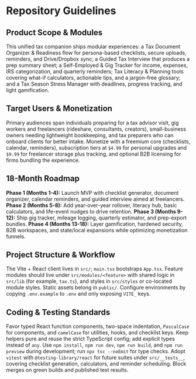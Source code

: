 # Repository Guidelines

## Product Scope & Modules
This unified tax companion ships modular experiences: a Tax Document Organizer & Readiness flow for persona-based checklists, secure uploads, reminders, and Drive/Dropbox sync; a Guided Tax Interview that produces a prep summary sheet; a Self-Employed & Gig Tracker for income, expenses, IRS categorization, and quarterly reminders; Tax Literacy & Planning tools covering what-if calculators, actionable tips, and a jargon-free glossary; and a Tax Season Stress Manager with deadlines, progress tracking, and light gamification.

## Target Users & Monetization
Primary audiences span individuals preparing for a tax advisor visit, gig workers and freelancers (rideshare, consultants, creators), small-business owners needing lightweight bookkeeping, and tax preparers who can onboard clients for better intake. Monetize with a freemium core (checklists, calendar, reminders), subscription tiers at `$4.99` for personal upgrades and `$9.99` for freelancer storage plus tracking, and optional B2B licensing for firms bundling the experience.

## 18-Month Roadmap
**Phase 1 (Months 1-4):** Launch MVP with checklist generator, document organizer, calendar reminders, and guided interview aimed at freelancers. **Phase 2 (Months 5-8):** Add year-over-year rollover, literacy hub, basic calculators, and life-event nudges to drive retention. **Phase 3 (Months 9-12):** Ship gig tracker, mileage logging, quarterly estimator, and prep-export bundles. **Phase 4 (Months 13-18):** Layer gamification, hardened security, B2B workspaces, and state/local expansions while optimizing monetization funnels.

## Project Structure & Workflow
The Vite + React client lives in `src/`; `main.tsx` bootstraps `App.tsx`. Feature modules should live under `src/modules/<feature>` with shared logic in `src/lib` (for example, `tax.ts`), and styles in `src/styles` or co-located module styles. Static assets belong in `public/`. Configure environments by copying `.env.example` to `.env` and only exposing `VITE_` keys.

## Coding & Testing Standards
Favor typed React function components, two-space indentation, `PascalCase` for components, and `camelCase` for utilities, hooks, and checklist keys. Keep helpers pure and reuse the strict TypeScript config; add explicit types instead of `any`. Use `npm install`, `npm run dev`, `npm run build`, and `npm run preview` during development; run `npx tsc --noEmit` for type checks. Adopt `vitest` with `@testing-library/react` for future suites under `src/__tests__`, covering checklist generation, calculators, and reminder scheduling. Block merges on green builds and published test results.

